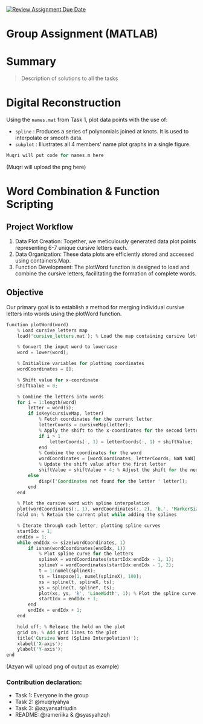 [![Review Assignment Due Date](https://classroom.github.com/assets/deadline-readme-button-24ddc0f5d75046c5622901739e7c5dd533143b0c8e959d652212380cedb1ea36.svg)](https://classroom.github.com/a/i8q0vJZ5)

# Group Assignment (MATLAB)

# Summary 

> Description of solutions to all the tasks

# Digital Reconstruction
Using the `names.mat` from Task 1, plot data points with the use of:
- `spline` : Produces a series of polynomials joined at knots. It is used to interpolate or smooth data.
- `subplot` : Illustrates all 4 members' name plot graphs in a single figure.

```rust
Muqri will put code for names.m here

```

(Muqri will upload the png here)

# Word Combination & Function Scripting
## Project Workflow
1. Data Plot Creation: Together, we meticulously generated data plot points representing 6-7 unique cursive letters each.
2. Data Organization: These data plots are efficiently stored and accessed using containers.Map.
3. Function Development: The plotWord function is designed to load and combine the cursive letters, facilitating the formation of complete words.
## Objective
Our primary goal is to establish a method for merging individual cursive letters into words using the plotWord function.
```rust
function plotWord(word)
    % Load cursive letters map
    load('cursive_letters.mat'); % Load the map containing cursive letter coordinates

    % Convert the input word to lowercase
    word = lower(word);

    % Initialize variables for plotting coordinates
    wordCoordinates = [];

    % Shift value for x-coordinate
    shiftValue = 0;

    % Combine the letters into words
    for i = 1:length(word)
        letter = word(i);
        if isKey(cursiveMap, letter)
            % Fetch coordinates for the current letter
            letterCoords = cursiveMap(letter);
            % Apply the shift to the x-coordinates for the second letter and beyond
            if i > 1
                letterCoords(:, 1) = letterCoords(:, 1) + shiftValue;
            end
            % Combine the coordinates for the word
            wordCoordinates = [wordCoordinates; letterCoords; NaN NaN]; % Separate letters by NaN for plotting
            % Update the shift value after the first letter
            shiftValue = shiftValue + 4; % Adjust the shift for the next letter
        else
            disp(['Coordinates not found for the letter ' letter]);
        end
    end

    % Plot the cursive word with spline interpolation
    plot(wordCoordinates(:, 1), wordCoordinates(:, 2), 'b.', 'MarkerSize', 10); % Plot solid blue dots
    hold on; % Retain the current plot while adding the splines

    % Iterate through each letter, plotting spline curves
    startIdx = 1;
    endIdx = 1;
    while endIdx <= size(wordCoordinates, 1)
        if isnan(wordCoordinates(endIdx, 1))
            % Plot spline curve for the letters
            splineX = wordCoordinates(startIdx:endIdx - 1, 1);
            splineY = wordCoordinates(startIdx:endIdx - 1, 2);
            t = 1:numel(splineX);
            ts = linspace(1, numel(splineX), 100);
            xs = spline(t, splineX, ts);
            ys = spline(t, splineY, ts);
            plot(xs, ys, 'k', 'LineWidth', 1); % Plot the spline curve in black
            startIdx = endIdx + 1;
        end
        endIdx = endIdx + 1;
    end

    hold off; % Release the hold on the plot
    grid on; % Add grid lines to the plot
    title('Cursive Word (Spline Interpolation)');
    xlabel('X-axis');
    ylabel('Y-axis');
end

```
(Azyan will upload png of output as example)

### Contribution declaration:
- Task 1: Everyone in the group
- Task 2: @muqriyahya
- Task 3: @azyansafriudin
- README: @rameriika & @syasyahzqh
